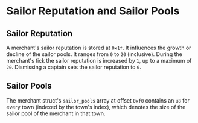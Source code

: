 # Sailor Reputation and Sailor Pools

## Sailor Reputation
A merchant's sailor reputation is stored at `0x1f`.
It influences the growth or decline of the sailor pools.
It ranges from `0` to `20` (inclusive).
During the merchant's tick the sailor reputation is increased by `1`, up to a maximum of `20`.
Dismissing a captain sets the sailor reputation to `0`.


## Sailor Pools
The merchant struct's `sailor_pools` array at offset `0xf0` contains an `u8` for every town (indexed by the town's index), which denotes the size of the sailor pool of the merchant in that town.


